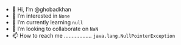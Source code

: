 - 👋 Hi, I’m @ghobadkhan
- 👀 I’m interested in ``None``
- 🌱 I’m currently learning ``null``
- 💞️ I’m looking to collaborate on ``NaN``
- 📫 How to reach me .................. ``java.lang.NullPointerException``

<!---
ghobadkhan/ghobadkhan is a ✨ special ✨ repository because its `README.md` (this file) appears on your GitHub profile.
You can click the Preview link to take a look at your changes.
--->
